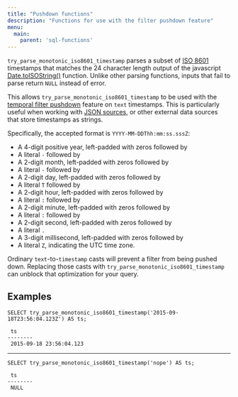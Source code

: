 ```yaml
---
title: "Pushdown functions"
description: "Functions for use with the filter pushdown feature"
menu:
  main:
    parent: 'sql-functions'
---
```


`try_parse_monotonic_iso8601_timestamp` parses a subset of [ISO 8601]
timestamps that matches the 24 character length output
of the javascript [Date.toISOString()] function.
Unlike other parsing functions, inputs that fail to parse return `NULL`
instead of error.

This allows `try_parse_monotonic_iso8601_timestamp` to be used with
the [temporal filter pushdown] feature on `text` timestamps.
This is particularly useful when working with
[JSON sources](/sql/create-source/#json),
or other external data sources that store timestamps as strings.

Specifically, the accepted format is `YYYY-MM-DDThh:mm:ss.sssZ`:

- A 4-digit positive year, left-padded with zeros followed by
- A literal `-` followed by
- A 2-digit month, left-padded with zeros followed by
- A literal `-` followed by
- A 2-digit day, left-padded with zeros followed by
- A literal `T` followed by
- A 2-digit hour, left-padded with zeros followed by
- A literal `:` followed by
- A 2-digit minute, left-padded with zeros followed by
- A literal `:` followed by
- A 2-digit second, left-padded with zeros followed by
- A literal `.`
- A 3-digit millisecond, left-padded with zeros followed by
- A literal `Z`, indicating the UTC time zone.

Ordinary `text`-to-`timestamp` casts will prevent a filter from being pushed down.
Replacing those casts with `try_parse_monotonic_iso8601_timestamp` can unblock that
optimization for your query.

## Examples

```mzsql
SELECT try_parse_monotonic_iso8601_timestamp('2015-09-18T23:56:04.123Z') AS ts;
```
```nofmt
 ts
--------
 2015-09-18 23:56:04.123
```

 <hr/>

```mzsql
SELECT try_parse_monotonic_iso8601_timestamp('nope') AS ts;
```
```nofmt
 ts
--------
 NULL
```

[ISO 8601]: https://en.wikipedia.org/wiki/ISO_8601
[Date.toISOString()]: https://developer.mozilla.org/en-US/docs/Web/JavaScript/Reference/Global_Objects/Date/toISOString
[temporal filter pushdown]: /transform-data/patterns/temporal-filters/#temporal-filter-pushdown
[jsonb]: /sql/types/jsonb/
